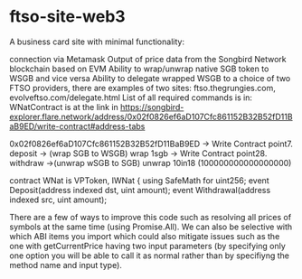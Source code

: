 # ftso-site-web3
A business card site with minimal functionality:

connection via Metamask
Output of price data from the Songbird Network blockchain based on EVM
Ability to wrap/unwrap native SGB token to WSGB and vice versa
Ability to delegate wrapped WSGB to a choice of two FTSO providers, there are examples of two sites: ftso.thegrungies.com, evolveftso.com/delegate.html
List of all required commands is in: WNatContract is at the link in https://songbird-explorer.flare.network/address/0x02f0826ef6aD107Cfc861152B32B52fD11BaB9ED/write-contract#address-tabs

0x02f0826ef6aD107Cfc861152B32B52fD11BaB9ED → Write Contract point7. deposit → (wrap SGB to WSGB) wrap 1sgb → Write Contract point28. withdraw →(unwrap wSGB to SGB) unwrap 10in18 (100000000000000000)

contract WNat is VPToken, IWNat { using SafeMath for uint256; event Deposit(address indexed dst, uint amount); event Withdrawal(address indexed src, uint amount);

There are a few of ways to improve this code such as resolving all prices of symbols at the same time (using Promise.All). We can also be selective with which ABI items you import which could also mitigate issues such as the one with getCurrentPrice having two input parameters (by specifying only one option you will be able to call it as normal rather than by specifiyng the method name and input type).

